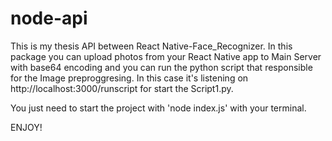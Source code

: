# node-api
This is my thesis API between React Native-Face_Recognizer.
In this package you can upload photos from your React Native app to Main Server with base64 encoding and 
you can run the python script that responsible for the Image preproggresing. In this case it's listening on
http://localhost:3000/runscript for start the Script1.py. 

You just need to start the project with 'node index.js' with your terminal.

ENJOY!
